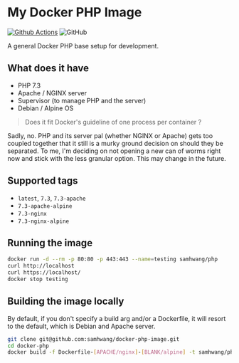 # My Docker PHP Image

[![Github Actions](https://github.com/samhwang/docker-php-image/workflows/Build%20Docker%20images/badge.svg)](https://github.com/samhwang/docker-php-image/actions)
![GitHub](https://img.shields.io/github/license/samhwang/docker-php-image?style=for-the-badge)

A general Docker PHP base setup for development.

## What does it have

- PHP 7.3
- Apache / NGINX server
- Supervisor (to manage PHP and the server)
- Debian / Alpine OS

> Does it fit Docker's guideline of one process per container ?

Sadly, no. PHP and its server pal (whether NGINX or Apache) gets
too coupled together that it still is a murky ground decision on
should they be separated. To me, I'm deciding on not opening a new
can of worms right now and stick with the less granular option.
This may change in the future.

## Supported tags

- `latest`, `7.3`, `7.3-apache`
- `7.3-apache-alpine`
- `7.3-nginx`
- `7.3-nginx-alpine`

## Running the image

```bash
docker run -d --rm -p 80:80 -p 443:443 --name=testing samhwang/php
curl http://localhost
curl https://localhost/
docker stop testing
```

## Building the image locally

By default, if you don't specify a build arg and/or a Dockerfile, it
will resort to the default, which is Debian and Apache server.

```bash
git clone git@github.com:samhwang/docker-php-image.git
cd docker-php
docker build -f Dockerfile-[APACHE/nginx]-[BLANK/alpine] -t samhwang/php:latest .
```
